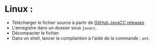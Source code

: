 # Linux :
- Télécharger le fichier source à partir de [GitHub JavaCC releases](https://github.com/javacc/javacc/releases)
- L'enregistre dans un dossier sous `javacc`.
- Décompacter le fichier.
- Dans un shell, lancer la compilantion à l'aide de la commande : `ant`.